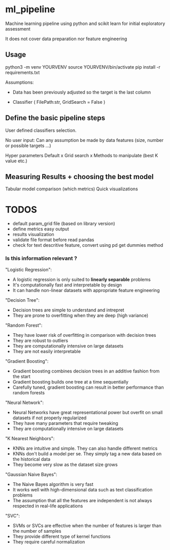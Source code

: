 # ml_pipeline

Machine learning pipeline using python and scikit learn for initial exploratory assessment

It does not cover data preparation nor feature engineering

## Usage

python3 -m venv YOURVENV
source YOURVENV/bin/activate
pip install -r requirements.txt


Assumptions:
- Data has been previously adjusted so the target is the last column


* Classifier ( 
    FilePath:str,
    GridSearch = False 
)

## Define the basic pipeline steps

User defined classifiers selection.

No user input: Can any assumption be made by data features (size, number or possible targets ...)

Hyper parameters Default x Grid search x Methods to manipulate (best K value etc.)


## Measuring Results + choosing the best model

Tabular model comparison (which metrics)
Quick visualizations

# TODOS 

* default param_grid file (based on library version)
* define metrics easy output
* results visualization
* validate file format before read pandas
* check for text descritive feature, convert using pd get dummies method

### Is this information relevant ? 

 "Logistic Regression": 
 - A logistic regression is only suited to **linearly separable** problems
 - It's computationally fast and interpretable by design
 - It can handle non-linear datasets with appropriate feature engineering
 
 "Decision Tree": 
 - Decision trees are simple to understand and intrepret
 - They are prone to overfitting when they are deep (high variance)
 
 "Random Forest": 
 - They have lower risk of overfitting in comparison with decision trees
 - They are robust to outliers
 - They are computationally intensive on large datasets 
 - They are not easily interpretable
 
 "Gradient Boosting": 
 - Gradient boosting combines decision trees in an additive fashion from the start
 - Gradient boosting builds one tree at a time sequentially
 - Carefully tuned, gradient boosting can result in better performance than random forests
 
 "Neural Network": 
 - Neural Networks have great representational power but overfit on small datasets if not properly regularized
 - They have many parameters that require tweaking
 - They are computationally intensive on large datasets
 
 "K Nearest Neighbors": 
 - KNNs are intuitive and simple. They can also handle different metrics
 - KNNs don't build a model per se. They simply tag a new data based on the historical data
 - They become very slow as the dataset size grows
 
 "Gaussian Naive Bayes": 
 - The Naive Bayes algorithm is very fast
 - It works well with high-dimensional data such as text classification problems
 - The assumption that all the features are independent is not always respected in real-life applications
 
 "SVC":  
- SVMs or SVCs are effective when the number of features is larger than the number of samples
 - They provide different type of kernel functions
 - They require careful normalization   
    
